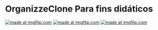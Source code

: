 # OrganizzeClone Para fins didáticos
<a href="https://imgflip.com/gif/39scoz"><img src="https://i.imgflip.com/39scoz.gif" title="made at imgflip.com"/></a>
<a href="https://imgflip.com/gif/39sdg0"><img src="https://i.imgflip.com/39sdg0.gif" title="made at imgflip.com"/></a>
<a href="https://imgflip.com/gif/39se4l"><img src="https://i.imgflip.com/39se4l.gif" title="made at imgflip.com"/></a>
